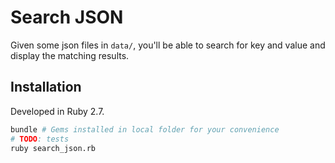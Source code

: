 # Search JSON

Given some json files in `data/`, you'll be able to search for key and value and display the matching results.

## Installation

Developed in Ruby 2.7.

```bash
bundle # Gems installed in local folder for your convenience
# TODO: tests
ruby search_json.rb
```
